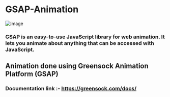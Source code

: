 # GSAP-Animation

![image](https://github.com/Mr-Vaibhav13/GSAP-Animation/assets/84149610/269354ae-baed-4a73-ad58-408635f4abb0)

### GSAP is an easy-to-use JavaScript library for web animation. It lets you animate about anything that can be accessed with JavaScript.

## Animation done using Greensock Animation Platform (GSAP)

### Documentation link :- https://greensock.com/docs/ 

